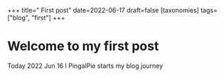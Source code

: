 +++
title=" First post"
date=2022-06-17
draft=false
[taxonomies]
tags=["blog", "first"]
+++

# Welcome to my first post
Today 2022 Jun 16 I PingalPie starts my blog journey
